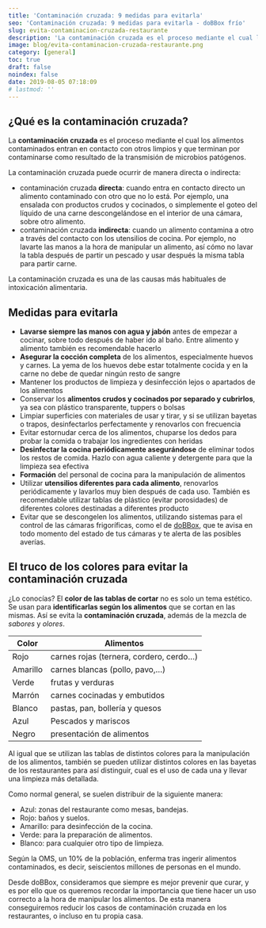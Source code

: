 ```yaml
---
title: 'Contaminación cruzada: 9 medidas para evitarla'
seo: 'Contaminación cruzada: 9 medidas para evitarla - doBBox frío'
slug: evita-contaminacion-cruzada-restaurante
description: 'La contaminación cruzada es el proceso mediante el cual los alimentos contaminados entran en contacto con otros limpios y que terminan por contaminarse como'
image: blog/evita-contaminacion-cruzada-restaurante.png
category: [general]
toc: true
draft: false
noindex: false
date: 2019-08-05 07:18:09
# lastmod: ''
---
```


## ¿Qué es la contaminación cruzada?

La **contaminación cruzada** es el proceso mediante el cual los alimentos contaminados entran en contacto con otros limpios y que terminan por contaminarse como resultado de la transmisión de microbios patógenos.

La contaminación cruzada puede ocurrir de manera directa o indirecta:

- contaminación cruzada **directa**: cuando entra en contacto directo un alimento contaminado con otro que no lo está. Por ejemplo, una ensalada con productos crudos y cocinados, o simplemente el goteo del líquido de una carne descongelándose en el interior de una cámara, sobre otro alimento.
- contaminación cruzada **indirecta**: cuando un alimento contamina a otro a través del contacto con los utensilios de cocina. Por ejemplo, no lavarte las manos a la hora de manipular un alimento, así cómo no lavar la tabla después de partir un pescado y usar después la misma tabla para partir carne.

La contaminación cruzada es una de las causas más habituales de intoxicación alimentaria.

## Medidas para evitarla

- **Lavarse siempre las manos con agua y jabón** antes de empezar a cocinar, sobre todo después de haber ido al baño. Entre alimento y alimento también es recomendable hacerlo
- **Asegurar la cocción completa** de los alimentos, especialmente huevos y carnes. La yema de los huevos debe estar totalmente cocida y en la carne no debe de quedar ningún resto de sangre
- Mantener los productos de limpieza y desinfección lejos o apartados de los alimentos
- Conservar los **alimentos crudos y cocinados por separado y cubrirlos**, ya sea con plástico transparente, tuppers o bolsas
- Limpiar superficies con materiales de usar y tirar, y si se utilizan bayetas o trapos, desinfectarlos perfectamente y renovarlos con frecuencia
- Evitar estornudar cerca de los alimentos, chuparse los dedos para probar la comida o trabajar los ingredientes con heridas
- **Desinfectar la cocina periódicamente asegurándose** de eliminar todos los restos de comida. Hazlo con agua caliente y detergente para que la limpieza sea efectiva
- **Formación** del personal de cocina para la manipulación de alimentos
- Utilizar **utensilios diferentes para cada alimento**, renovarlos periódicamente y lavarlos muy bien después de cada uso. También es recomendable utilizar tablas de plástico (evitar porosidades) de diferentes colores destinadas a diferentes producto
- Evitar que se descongelen los alimentos, utilizando sistemas para el control de las cámaras frigoríficas, como el de [doBBox](/), que te avisa en todo momento del estado de tus cámaras y te alerta de las posibles averías.

## El truco de los colores para evitar la contaminación cruzada

¿Lo conocías? El **color de las tablas de cortar** no es solo un tema estético. Se usan para **identificarlas según los alimentos** que se cortan en las mismas. Así se evita la **contaminación cruzada**, además de la mezcla de _sabores_ y _olores_.

| Color | Alimentos |
| ----- | --------- |
| Rojo | carnes rojas (ternera, cordero, cerdo…) |
| Amarillo | carnes blancas (pollo, pavo,…) |
| Verde | frutas y verduras |
| Marrón | carnes cocinadas y embutidos |
| Blanco | pastas, pan, bollería y quesos |
| Azul | Pescados y mariscos |
| Negro | presentación de alimentos |

Al igual que se utilizan las tablas de distintos colores para la manipulación de los alimentos, también se pueden utilizar distintos colores en las bayetas de los restaurantes para así distinguir, cual es el uso de cada una y llevar una limpieza más detallada.

Como normal general, se suelen distribuir de la siguiente manera:

- Azul: zonas del restaurante como mesas, bandejas.
- Rojo: baños y suelos.
- Amarillo: para desinfección de la cocina.
- Verde: para la preparación de alimentos.
- Blanco: para cualquier otro tipo de limpieza.

Según la OMS, un 10% de la población, enferma tras ingerir alimentos contaminados, es decir, seiscientos millones de personas en el mundo.

Desde doBBox, consideramos que siempre es mejor prevenir que curar, y es por ello que os queremos recordar la importancia que tiene hacer un uso correcto a la hora de manipular los alimentos. De esta manera conseguiremos reducir los casos de contaminación cruzada en los restaurantes, o incluso en tu propia casa.

<!-- Además, si queréis leer más información sobre la contaminación cruzada os recomendamos leer el post tan interesante de FSA -->